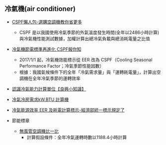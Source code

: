 ## 冷氣機(air conditioner)
     
- [CSPF懶人包-選購空調機教你省更多](https://www.energylabel.org.tw/CSPF%E6%87%B6%E4%BA%BA%E5%8C%85%201051111_%E4%BF%AE.pdf)
  - CSPF 是以我國使用冷氣季節的外氣溫度發生時間(全年以2486小時計算)與冷氣機性能測試數據，加權計算出總冷氣負載與總消耗電量之比值
  
- [冷氣機節電標準再進化 CSPF報你知](https://energymagazine.tier.org.tw/Cont.aspx?CatID=&ContID=22)
   - 2017/1/1 起，冷氣機效能標示從 EER 改為 CSPF（Cooling Seasonal Performance Factor；冷氣季節性能因數）
   - 根據：我國氣候條件下的全年「冷氣需求量」與「運轉耗電量」，計算出空調機在全年冷氣季節的運轉效率
   
- [認識冷氣能力計算單位【良興小知識】](https://www.eclife.com.tw/wiseman/cont600.htm)
   
- [冷氣冷房需求kW,BTU 計算機](http://btu.0123456789.tw/)

- [冷氣能源效率 EER 及耗電計算標示-經濟部統一標示規定了](https://0123456789.tw/?p=1956)

- 節能標章
  - [無風管空調機比一比](https://www.energylabel.org.tw/purchasing/compare/NonDucted_air_conditioning.aspx)
     - 計算假設條件：全年冷氣運轉時數以1188.4小時計算
